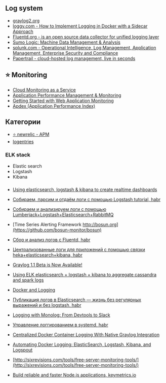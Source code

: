## Log system
 - [graylog2.org ](https://www.graylog2.org/)
 - [loggy.com - How to Implement Logging in Docker with a Sidecar Approach ](https://www.loggly.com/blog/how-to-implement-logging-in-docker-with-a-sidecar-approach/)
 - [Fluentd.org - is an open source data collector for unified logging layer](http://www.fluentd.org/)
 - [Sumo Logic: Machine Data Management &amp; Analysis](http://www.sumologic.com/)
 - [splunk.com - Operational Intelligence, Log Management, Application Management, Enterprise Security and Compliance](http://www.splunk.com/)
 - [Papertrail - cloud-hosted log management, live in seconds](https://papertrailapp.com/)

## :star: Monitoring
- [Cloud Monitoring as a Service](https://www.datadoghq.com/)
- [Application Performance Management & Monitoring](http://newrelic.com/)
- [Getting Started with Web Application Monitoring](http://www.sitepoint.com/guide-monitoring-web-applications/)
- [Apdex (Application Performance Index)](https://en.wikipedia.org/wiki/Apdex)

## Категории
- [:star: newrelic - APM](https://github.com/NBakaev/awesome/blob/master/logging/newrelic/newrelic.md)   
- [logentries](https://github.com/NBakaev/awesome/blob/master/logging/logentries/README.md)   

### ELK stack
 - Elastic search
 - Logstash
 - Kibana

#####
 - [Using elasticsearch, logstash & kibana to create realtime dashboards](https://speakerdeck.com/elasticsearch/using-elasticsearch-logstash-and-kibana-to-create-realtime-dashboards)
 - [Собираем, парсим и отдаём логи с помощью Logstash tutorial, habr](http://habrahabr.ru/post/165059/)
 - [Собираем и анализируем логи с помощью Lumberjack+Logstash+Elasticsearch+RabbitMQ](http://habrahabr.ru/company/maxifier/blog/216201/)
 - [Time Series Alerting Framework http://bosun.org](https://github.com/bosun-monitor/bosun)
 - [Сбор и анализ логов с Fluentd, habr](http://habrahabr.ru/company/selectel/blog/250969/)
 - [Централизованные логи для приложений с помощью связки heka+elasticsearch+kibana, habr](http://habrahabr.ru/post/250803/)
 - [Graylog 1.1 Beta is Now Available!](https://www.graylog.org/graylog-1-1-beta-is-now-available/)   
 - [Using ELK elasticsearch + logstash + kibana to aggregate cassandra and spark logs](http://www.javacodegeeks.com/2015/06/using-elk-elasticsearch-logstash-kibana-to-aggregate-cassandra-and-spark-logs.html)
 - [Docker and Logging](http://www.linux.com/news/enterprise/systems-management/851727-docker-and-logging)
 - [Публикация логов в Elasticsearch — жизнь без регулярных выражений и без logstash, habr](http://habrahabr.ru/post/267009/)
 - [Logging with Monolog: From Devtools to Slack](http://www.sitepoint.com/logging-with-monolog-from-devtools-to-slack/)
 - [Управление логгированием в systemd, habr](http://habrahabr.ru/company/selectel/blog/264731/)
 - [Centralized Docker Container Logging With Native Graylog Integration](https://www.graylog.org/centralize-your-docker-container-logging-with-graylog-native-integration/)
 - [Automating Docker Logging: ElasticSearch, Logstash, Kibana, and Logspout](http://nathanleclaire.com/blog/2015/04/27/automating-docker-logging-elasticsearch-logstash-kibana-and-logspout/)
 - [http://sixrevisions.com/tools/free-server-monitoring-tools/](http://sixrevisions.com/tools/free-server-monitoring-tools/)

 - [Build reliable and faster Node.js applications, keymetrics.io](https://keymetrics.io/)
